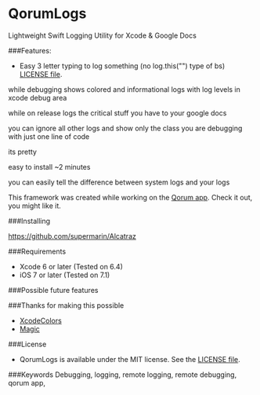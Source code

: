# QorumLogs
Lightweight Swift Logging Utility for Xcode & Google Docs

###Features:

- Easy 3 letter typing to log something (no log.this("") type of bs)
[LICENSE file](http://www.gfycat.com/SoupyObeseGermanpinscher).

while debugging shows colored and informational logs with log levels in xcode debug area

while on release logs the critical stuff you have to your google docs

you can ignore all other logs and show only the class you are debugging with just one line of code

its pretty

easy to install ~2 minutes

you can easily tell the difference between system logs and your logs

This framework was created while working on the [Qorum app](http://www.joinqorum.com/). Check it out, you might like it.

###Installing

https://github.com/supermarin/Alcatraz


###Requirements

- Xcode 6 or later (Tested on 6.4)
- iOS 7 or later (Tested on 7.1)

###Possible future features


###Thanks for making this possible
- [XcodeColors](https://github.com/robbiehanson/XcodeColors)
- [Magic](https://github.com/ArtSabintsev/Magic)


###License
- QorumLogs is available under the MIT license. See the [LICENSE file](https://github.com/goktugyil/QorumLogs/blob/master/LICENSE).

###Keywords
Debugging, logging, remote logging, remote debugging, qorum app,  


